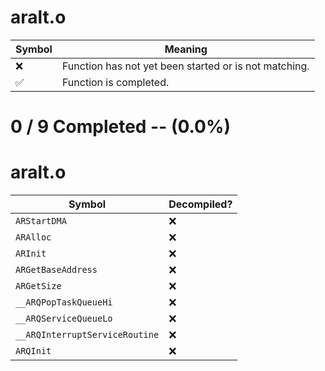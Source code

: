 # aralt.o
| Symbol | Meaning 
| ------------- | ------------- 
| :x: | Function has not yet been started or is not matching. 
| :white_check_mark: | Function is completed. 


# 0 / 9 Completed -- (0.0%)
# aralt.o
| Symbol | Decompiled? |
| ------------- | ------------- |
| `ARStartDMA` | :x: |
| `ARAlloc` | :x: |
| `ARInit` | :x: |
| `ARGetBaseAddress` | :x: |
| `ARGetSize` | :x: |
| `__ARQPopTaskQueueHi` | :x: |
| `__ARQServiceQueueLo` | :x: |
| `__ARQInterruptServiceRoutine` | :x: |
| `ARQInit` | :x: |
